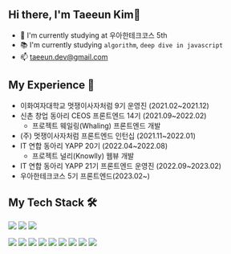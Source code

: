 ## Hi there, I'm Taeeun Kim👋
- 📌 I'm currently studying at 우아한테크코스 5th
- 📚 I'm currently studying ```algorithm```,  ```deep dive in javascript```
- 📫 taeeun.dev@gmail.com

## My Experience 💎
- 이화여자대학교 멋쟁이사자처럼 9기 운영진 (2021.02~2021.12)
- 신촌 창업 동아리 CEOS 프론트엔드 14기 (2021.09~2022.02)
  - 프로젝트 웨일링(Whaling) 프론트엔드 개발
- (주) 멋쟁이사자처럼 프론트엔드 인턴십 (2021.11~2022.01)
- IT 연합 동아리 YAPP 20기 (2022.04~2022.08)
  - 프로젝트 널리(Knowlly) 웹뷰 개발
- IT 연합 동아리 YAPP 21기 프론트엔드 운영진 (2022.09~2023.02)
- 우아한테크코스 5기 프론트엔드(2023.02~)


## My Tech Stack 🛠
<img src="https://img.shields.io/badge/C-A8B9CC?style=for-the-badge&logo=C&logoColor=white"> <img src="https://img.shields.io/badge/java-007396?style=for-the-badge&logo=java&logoColor=white"> <img src="https://img.shields.io/badge/python-3776AB?style=for-the-badge&logo=python&logoColor=white">

<img src="https://img.shields.io/badge/html5-E34F26?style=for-the-badge&logo=html5&logoColor=white"> <img src="https://img.shields.io/badge/css-1572B6?style=for-the-badge&logo=css3&logoColor=white"> <img src="https://img.shields.io/badge/javascript-F7DF1E?style=for-the-badge&logo=javascript&logoColor=black"> <img src="https://img.shields.io/badge/typescript-3178C6?style=for-the-badge&logo=typescript&logoColor=white"> <img src="https://img.shields.io/badge/react-61DAFB?style=for-the-badge&logo=react&logoColor=black"> <img src="https://img.shields.io/badge/redux-764ABC?style=for-the-badge&logo=redux&logoColor=white">  <img src="https://img.shields.io/badge/nextjs-000000?style=for-the-badge&logo=next.js&logoColor=white">  <img src="https://img.shields.io/badge/storybook-FF4785?style=for-the-badge&logo=storybook&logoColor=white"> <img src="https://img.shields.io/badge/docker-2496ED?style=for-the-badge&logo=docker&logoColor=white">

<!--
**xodms0309/xodms0309** is a ✨ _special_ ✨ repository because its `README.md` (this file) appears on your GitHub profile.

Here are some ideas to get you started:

- 🔭 I’m currently working on ...
- 🌱 I’m currently learning ...
- 👯 I’m looking to collaborate on ...
- 🤔 I’m looking for help with ...
- 💬 Ask me about ...
- 📫 How to reach me: ...
- 😄 Pronouns: ...
- ⚡ Fun fact: ...
-->
